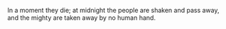 In a moment they die; at midnight the people are shaken and pass away, and the mighty are taken away by no human hand.
